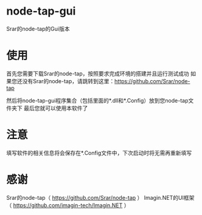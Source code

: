 # node-tap-gui
Srar的node-tap的Gui版本

# 使用
首先您需要下载Srar的node-tap，按照要求完成环境的搭建并且运行测试成功
如果您还没有Srar的node-tap，请跳转到这里：https://github.com/Srar/node-tap

然后将node-tap-gui程序集合（包括里面的*.dll和*.Config）放到您node-tap文件夹下
最后您就可以使用本软件了

# 注意
填写软件的相关信息将会保存在*.Config文件中，下次启动时将无需再重新填写

# 感谢
Srar的node-tap（ https://github.com/Srar/node-tap ）
Imagin.NET的UI框架（ https://github.com/imagin-tech/Imagin.NET ）
